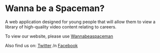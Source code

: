# Wanna be a Spaceman?

A web application designed for young people that will allow them to view a library of high-quality video content relating to careers.

To view our website, please use [Wannabeaspaceman](http://wannabeaspaceman.com)


Also find us on:
[Twitter](http://twitter.com)
/n
[Facebook](http://facebook.com/wannabeaspaceman) 
